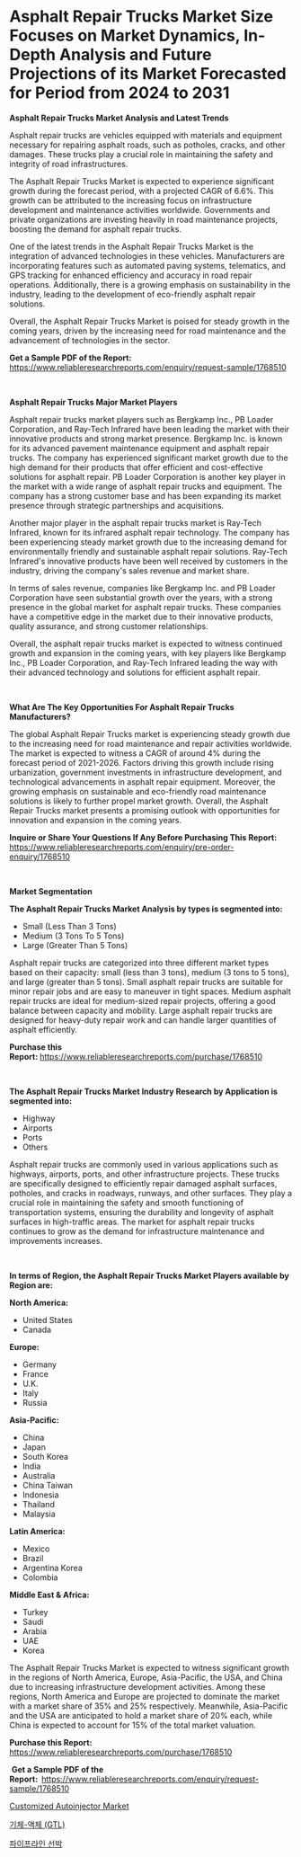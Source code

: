 <p><h1>Asphalt Repair Trucks Market Size Focuses on Market Dynamics, In-Depth Analysis and Future Projections of its Market Forecasted for Period from 2024 to 2031</h1></p><p><strong>Asphalt Repair Trucks Market Analysis and Latest Trends</strong></p>
<p><p>Asphalt repair trucks are vehicles equipped with materials and equipment necessary for repairing asphalt roads, such as potholes, cracks, and other damages. These trucks play a crucial role in maintaining the safety and integrity of road infrastructures.</p><p>The Asphalt Repair Trucks Market is expected to experience significant growth during the forecast period, with a projected CAGR of 6.6%. This growth can be attributed to the increasing focus on infrastructure development and maintenance activities worldwide. Governments and private organizations are investing heavily in road maintenance projects, boosting the demand for asphalt repair trucks.</p><p>One of the latest trends in the Asphalt Repair Trucks Market is the integration of advanced technologies in these vehicles. Manufacturers are incorporating features such as automated paving systems, telematics, and GPS tracking for enhanced efficiency and accuracy in road repair operations. Additionally, there is a growing emphasis on sustainability in the industry, leading to the development of eco-friendly asphalt repair solutions.</p><p>Overall, the Asphalt Repair Trucks Market is poised for steady growth in the coming years, driven by the increasing need for road maintenance and the advancement of technologies in the sector.</p></p>
<p><strong>Get a Sample PDF of the Report:&nbsp;</strong> <a href="https://www.reliableresearchreports.com/enquiry/request-sample/1768510">https://www.reliableresearchreports.com/enquiry/request-sample/1768510</a></p>
<p>&nbsp;</p>
<p><strong>Asphalt Repair Trucks Major Market Players</strong></p>
<p><p>Asphalt repair trucks market players such as Bergkamp Inc., PB Loader Corporation, and Ray-Tech Infrared have been leading the market with their innovative products and strong market presence. Bergkamp Inc. is known for its advanced pavement maintenance equipment and asphalt repair trucks. The company has experienced significant market growth due to the high demand for their products that offer efficient and cost-effective solutions for asphalt repair. PB Loader Corporation is another key player in the market with a wide range of asphalt repair trucks and equipment. The company has a strong customer base and has been expanding its market presence through strategic partnerships and acquisitions.</p><p>Another major player in the asphalt repair trucks market is Ray-Tech Infrared, known for its infrared asphalt repair technology. The company has been experiencing steady market growth due to the increasing demand for environmentally friendly and sustainable asphalt repair solutions. Ray-Tech Infrared's innovative products have been well received by customers in the industry, driving the company's sales revenue and market share.</p><p>In terms of sales revenue, companies like Bergkamp Inc. and PB Loader Corporation have seen substantial growth over the years, with a strong presence in the global market for asphalt repair trucks. These companies have a competitive edge in the market due to their innovative products, quality assurance, and strong customer relationships.</p><p>Overall, the asphalt repair trucks market is expected to witness continued growth and expansion in the coming years, with key players like Bergkamp Inc., PB Loader Corporation, and Ray-Tech Infrared leading the way with their advanced technology and solutions for efficient asphalt repair.</p></p>
<p>&nbsp;</p>
<p><strong>What Are The Key Opportunities For Asphalt Repair Trucks Manufacturers?</strong></p>
<p><p>The global Asphalt Repair Trucks market is experiencing steady growth due to the increasing need for road maintenance and repair activities worldwide. The market is expected to witness a CAGR of around 4% during the forecast period of 2021-2026. Factors driving this growth include rising urbanization, government investments in infrastructure development, and technological advancements in asphalt repair equipment. Moreover, the growing emphasis on sustainable and eco-friendly road maintenance solutions is likely to further propel market growth. Overall, the Asphalt Repair Trucks market presents a promising outlook with opportunities for innovation and expansion in the coming years.</p></p>
<p><strong>Inquire or Share Your Questions If Any Before Purchasing This Report:</strong> <a href="https://www.reliableresearchreports.com/enquiry/pre-order-enquiry/1768510">https://www.reliableresearchreports.com/enquiry/pre-order-enquiry/1768510</a></p>
<p>&nbsp;</p>
<p><strong>Market Segmentation</strong></p>
<p><strong>The Asphalt Repair Trucks Market Analysis by types is segmented into:</strong></p>
<p><ul><li>Small (Less Than 3 Tons)</li><li>Medium (3 Tons To 5 Tons)</li><li>Large (Greater Than 5 Tons)</li></ul></p>
<p><p>Asphalt repair trucks are categorized into three different market types based on their capacity: small (less than 3 tons), medium (3 tons to 5 tons), and large (greater than 5 tons). Small asphalt repair trucks are suitable for minor repair jobs and are easy to maneuver in tight spaces. Medium asphalt repair trucks are ideal for medium-sized repair projects, offering a good balance between capacity and mobility. Large asphalt repair trucks are designed for heavy-duty repair work and can handle larger quantities of asphalt efficiently.</p></p>
<p><strong>Purchase this Report:&nbsp;</strong><a href="https://www.reliableresearchreports.com/purchase/1768510">https://www.reliableresearchreports.com/purchase/1768510</a></p>
<p>&nbsp;</p>
<p><strong>The Asphalt Repair Trucks Market Industry Research by Application is segmented into:</strong></p>
<p><ul><li>Highway</li><li>Airports</li><li>Ports</li><li>Others</li></ul></p>
<p><p>Asphalt repair trucks are commonly used in various applications such as highways, airports, ports, and other infrastructure projects. These trucks are specifically designed to efficiently repair damaged asphalt surfaces, potholes, and cracks in roadways, runways, and other surfaces. They play a crucial role in maintaining the safety and smooth functioning of transportation systems, ensuring the durability and longevity of asphalt surfaces in high-traffic areas. The market for asphalt repair trucks continues to grow as the demand for infrastructure maintenance and improvements increases.</p></p>
<p>&nbsp;</p>
<p><strong>In terms of Region, the Asphalt Repair Trucks Market Players available by Region are:</strong></p>
<p>
    <p> <strong> North America: </strong>
        <ul>
            <li>United States</li>
            <li>Canada</li>
        </ul>
        </p> 
    <p> <strong> Europe: </strong>
        <ul>
            <li>Germany</li>
            <li>France</li>
            <li>U.K.</li>
            <li>Italy</li>
            <li>Russia</li>
        </ul>
        </p> 
    <p> <strong> Asia-Pacific: </strong>
        <ul>
            <li>China</li>
            <li>Japan</li>
            <li>South Korea</li>
            <li>India</li>
            <li>Australia</li>
            <li>China Taiwan</li>
            <li>Indonesia</li>
            <li>Thailand</li>
            <li>Malaysia</li>
        </ul>
        </p> 
    <p> <strong> Latin America: </strong>
        <ul>
            <li>Mexico</li>
            <li>Brazil</li>
            <li>Argentina Korea</li>
            <li>Colombia</li>
        </ul>
        </p> 
    <p> <strong> Middle East & Africa: </strong>
        <ul>
            <li>Turkey</li>
            <li>Saudi</li>
            <li>Arabia</li>
            <li>UAE</li>
            <li>Korea</li>
        </ul>
    </p>
    </p>
<p><p>The Asphalt Repair Trucks Market is expected to witness significant growth in the regions of North America, Europe, Asia-Pacific, the USA, and China due to increasing infrastructure development activities. Among these regions, North America and Europe are projected to dominate the market with a market share of 35% and 25% respectively. Meanwhile, Asia-Pacific and the USA are anticipated to hold a market share of 20% each, while China is expected to account for 15% of the total market valuation.</p></p>
<p><strong>Purchase this Report: </strong><a href="https://www.reliableresearchreports.com/purchase/1768510">https://www.reliableresearchreports.com/purchase/1768510</a></p>
<p>&nbsp;<strong>Get a Sample PDF of the Report:&nbsp;&nbsp;</strong><a href="https://www.reliableresearchreports.com/enquiry/request-sample/1768510">https://www.reliableresearchreports.com/enquiry/request-sample/1768510</a></p>
<p><strong></strong></p>
<p><p><a href="https://view.publitas.com/reportprime-1/customized-autoinjector-market-size-reflecting-a-forecast-till-2030-market-by-type-by-application-and-by-geography/">Customized Autoinjector Market</a></p><p><a href="https://medium.com/@cliftonfisher9067/%EA%B0%80%EC%8A%A4-%EB%8C%80-%EC%95%A1%EC%B2%B4-gtl-%EC%8B%9C%EC%9E%A5-%EC%9D%B8%EC%82%AC%EC%9D%B4%ED%8A%B8-%EC%8B%9C%EC%9E%A5-%EB%8F%99%ED%96%A5-%EC%84%B1%EC%9E%A5-2024-%EB%85%84%EB%B6%80%ED%84%B0-2031-%EB%85%84%EA%B9%8C%EC%A7%80-%EC%98%88%EC%B8%A1-9bca1a1376a4">기체-액체 (GTL)</a></p><p><a href="https://medium.com/@kenza.eliraki/%ED%8C%8C%EC%9D%B4%ED%94%84%EB%A0%88%EC%9D%B4-%EC%84%A0%EB%B0%95-%EC%8B%9C%EC%9E%A5-%ED%86%B5%EC%B0%B0-%EC%8B%9C%EC%9E%A5-%EB%8F%99%ED%96%A5-%EC%84%B1%EC%9E%A5-2024%EB%85%84%EB%B6%80%ED%84%B0-2031%EB%85%84%EA%B9%8C%EC%A7%80%EC%9D%98-%EC%98%88%EC%B8%A1-cba7383d4126">파이프라인 선박</a></p></p>
